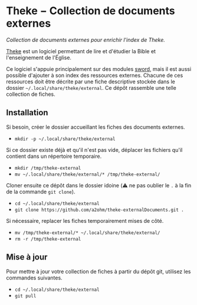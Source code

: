 # Theke − Collection de documents externes
*Collection de documents externes pour enrichir l'index de Theke.*

[Theke](https://github.com/a2ohm/theke) est un logiciel permettant de lire et d'étudier la Bible et l'enseignement de l'Église.

Ce logiciel s'appuie principalement sur des modules [sword](https://www.crosswire.org/sword/modules/index.jsp), mais il est aussi possible d'ajouter à son index des ressources externes. Chacune de ces ressources doit être décrite par une fiche descriptive stockée dans le dossier `~/.local/share/theke/external`. Ce dépôt rassemble une telle collection de fiches.

## Installation

Si besoin, créer le dossier accueillant les fiches des documents externes.

* `mkdir -p ~/.local/share/theke/external`

Si ce dossier existe déjà et qu'il n'est pas vide, déplacer les fichiers qu'il contient dans un répertoire temporaire.

* `mkdir /tmp/theke-external`
* `mv ~/.local/share/theke/external/* /tmp/theke-external/`

Cloner ensuite ce dépôt dans le dossier idoine (⚠️ ne pas oublier le `.` à la fin de la commande `git clone`).

* `cd ~/.local/share/theke/external`
* `git clone https://github.com/a2ohm/theke-externalDocuments.git .`

Si nécessaire, replacer les fiches temporairement mises de côté.

* `mv /tmp/theke-external/* ~/.local/share/theke/external/`
* `rm -r /tmp/theke-external`

## Mise à jour

Pour mettre à jour votre collection de fiches à partir du dépôt git, utilisez les commandes suivantes.

* `cd ~/.local/share/theke/external`
* `git pull`
